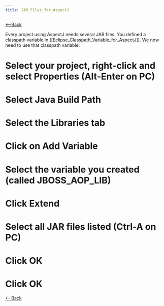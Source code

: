 ```yaml
---
title: JAR_Files_for_AspectJ
---
```

[<--Back]({{site.pagesurl}}/Environment_Configuration_for_AspectJ)

Every project using AspectJ needs several JAR files. You defined a classpath variable in [[Eclipse_Classpath_Variable_for_AspectJ]]. We now need to use that classpath variable:

# Select your project, right-click and select **Properties** (Alt-Enter on PC)
# Select **Java Build Path**
# Select the **Libraries** tab
# Click on **Add Variable**
# Select the variable you created (called JBOSS_AOP_LIB)
# Click **Extend**
# Select all JAR files listed (Ctrl-A on PC)
# Click **OK**
# Click **OK**

[<--Back]({{site.pagesurl}}/Environment_Configuration_for_AspectJ)
